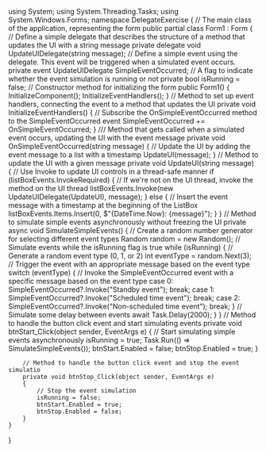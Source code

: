 using System;
using System.Threading.Tasks;
using System.Windows.Forms;
namespace DelegateExercise
{
    // The main class of the application, representing the form
    public partial class Form1 : Form
    {
        // Define a simple delegate that describes the structure of a method that updates the UI with a string message
        private delegate void UpdateUIDelegate(string message);
        // Define a simple event using the delegate. This event will be triggered when a simulated event occurs.
        private event UpdateUIDelegate SimpleEventOccurred;
        // A flag to indicate whether the event simulation is running or not
        private bool isRunning = false;
        // Constructor method for initializing the form
        public Form1()
        {
            InitializeComponent();
            InitializeEventHandlers();
        }
        // Method to set up event handlers, connecting the event to a method that updates the UI
        private void InitializeEventHandlers()
        {
            // Subscribe the OnSimpleEventOccurred method to the SimpleEventOccurred event
            SimpleEventOccurred += OnSimpleEventOccurred;
        }
        /// Method that gets called when a simulated event occurs, updating the UI with the event message
        private void OnSimpleEventOccurred(string message)
        {
            // Update the UI by adding the event message to a list with a timestamp
            UpdateUI(message);
        }
        // Method to update the UI with a given message
        private void UpdateUI(string message)
        {
            // Use Invoke to update UI controls in a thread-safe manner
            if (listBoxEvents.InvokeRequired)
            {
                // If we're not on the UI thread, invoke the method on the UI thread
                listBoxEvents.Invoke(new UpdateUIDelegate(UpdateUI), message);
            }
            else
            {
                // Insert the event message with a timestamp at the beginning of the ListBox
                listBoxEvents.Items.Insert(0, $"{DateTime.Now}: {message}");
            }
        }
        // Method to simulate simple events asynchronously without freezing the UI
        private async void SimulateSimpleEvents()
        {
            // Create a random number generator for selecting different event types
            Random random = new Random();
            // Simulate events while the isRunning flag is true
            while (isRunning)
            {
                // Generate a random event type (0, 1, or 2)
                int eventType = random.Next(3);
                // Trigger the event with an appropriate message based on the event type
                switch (eventType)
                {
                    // Invoke the SimpleEventOccurred event with a specific message based on the event type
                    case 0:
                        SimpleEventOccurred?.Invoke("Standby event");
                        break;
                    case 1:
                        SimpleEventOccurred?.Invoke("Scheduled time event");
                        break;
                    case 2:
                        SimpleEventOccurred?.Invoke("Non-scheduled time event");
                        break;
                }
                // Simulate some delay between events
                await Task.Delay(2000);
            }
        }
        // Method to handle the button click event and start simulating events
        private void btnStart_Click(object sender, EventArgs e)
        {
            // Start simulating simple events asynchronously
            isRunning = true;
            Task.Run(() => SimulateSimpleEvents());
            btnStart.Enabled = false;
            btnStop.Enabled = true;
        }

        // Method to handle the button click event and stop the event simulatio
        private void btnStop_Click(object sender, EventArgs e)
        {
            // Stop the event simulation
            isRunning = false;
            btnStart.Enabled = true;
            btnStop.Enabled = false;
        }
    }
}

    
